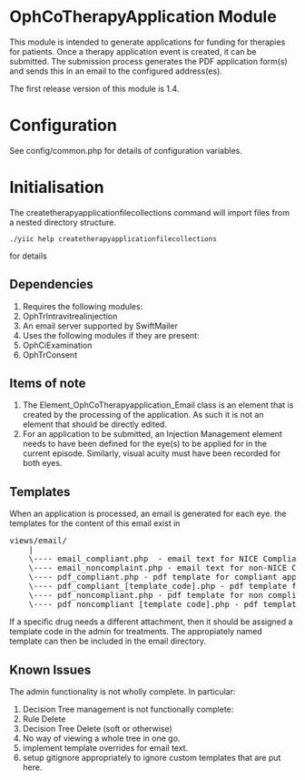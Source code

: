 OphCoTherapyApplication Module
==============================

This module is intended to generate applications for funding for therapies for patients. Once a therapy application event
is created, it can be submitted. The submission process generates the PDF application form(s) and sends this in an email
to the configured address(es).

The first release version of this module is 1.4.

Configuration
=============

See config/common.php for details of configuration variables.

Initialisation
==============

The createtherapyapplicationfilecollections command will import files from a nested directory structure.

    ./yiic help createtherapyapplicationfilecollections

for details

Dependencies
------------

1. Requires the following modules:
  1. OphTrIntravitrealinjection
2. An email server supported by SwiftMailer
3. Uses the following modules if they are present:
  1. OphCiExamination
  2. OphTrConsent
  
Items of note
-------------

1. The Element_OphCoTherapyapplication_Email class is an element that is created by the processing of the application.
As such it is not an element that should be directly edited.
2. For an application to be submitted, an Injection Management element needs to have been defined for the eye(s) to be
applied for in the current episode. Similarly, visual acuity must have been recorded for both eyes.

Templates
---------

When an application is processed, an email is generated for each eye. the templates for the content of this email exist in
<pre>
views/email/
	|
	\---- email_compliant.php  - email text for NICE Compliant therapy applications
	\---- email_noncomplaint.php - email text for non-NICE Compliant therapy applications
	\---- pdf_compliant.php - pdf template for compliant applications
	\---- pdf_compliant_[template_code].php - pdf template for compliant applications
	\---- pdf_noncompliant.php - pdf template for non compliant applications
	\---- pdf_noncompliant_[template_code].php - pdf template for non compliant applications
</pre>

If a specific drug needs a different attachment, then it should be assigned a template code in the admin for treatments.
The appropiately named template can then be included in the email directory.


Known Issues
------------

The admin functionality is not wholly complete. In particular:

1. Decision Tree management is not functionally complete:
 1. Rule Delete
 2. Decision Tree Delete (soft or otherwise)
 3. No way of viewing a whole tree in one go.
2. implement template overrides for email text.
3. setup gitignore appropriately to ignore custom templates that are put here.
